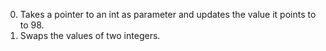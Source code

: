0. Takes a pointer to an int as parameter and updates the value it points to to 98.
1. Swaps the values of two integers.

